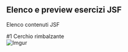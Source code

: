 ## Elenco e preview esercizi JSF  
Elenco contenuti JSF  
  
#1 Cerchio rimbalzante  
![Imgur](https://i.imgur.com/zbKKpiX.png?1)
